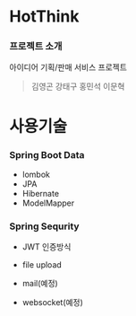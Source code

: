 HotThink
==========
### 프로젝트 소개
아이디어 기획/판매 서비스 프로젝트

>김영곤
강태구
홍민석
이문혁



사용기술
==========
### Spring Boot Data
- lombok
- JPA
- Hibernate
- ModelMapper

### Spring Sequrity
- JWT 인증방식


- file upload
- mail(예정)
- websocket(예정)
